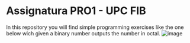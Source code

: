 
# Assignatura PRO1 - UPC FIB
In this repository you will find simple programming exercises like the one below wich given a binary number outputs the number in octal.
![image](https://user-images.githubusercontent.com/19478700/189896106-90874df3-0500-4e0a-9206-84208f7dd84b.png)
